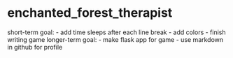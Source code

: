 # enchanted_forest_therapist
 short-term goal:
    - add time sleeps after each line break
    - add colors
    - finish writing game
longer-term goal:
    - make flask app for game
    - use markdown in github for profile
